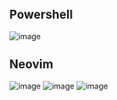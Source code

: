 
## Powershell
![image](https://user-images.githubusercontent.com/117252369/201470205-97d86472-9580-4377-94f0-3257bd71e7f0.png)

## Neovim
![image](https://user-images.githubusercontent.com/117252369/201470312-bfdf0706-ef77-4713-afc4-9ca8a391aaf1.png)
![image](https://user-images.githubusercontent.com/117252369/201470348-5105f42e-a20c-4b08-912e-33a5479d1c9b.png)
![image](https://user-images.githubusercontent.com/117252369/201470467-240f9d89-9188-4826-948c-7ee7df66f69b.png)
